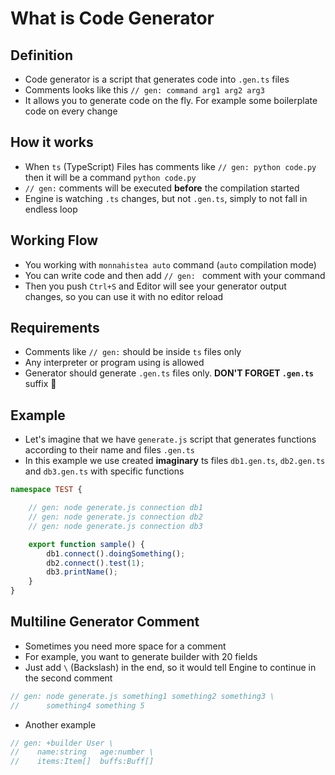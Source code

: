 # What is Code Generator

## Definition
* Code generator is a script that generates code into `.gen.ts` files
* Comments looks like this `// gen: command arg1 arg2 arg3`
* It allows you to generate code on the fly. For example some boilerplate code on every change

## How it works
* When `ts` (TypeScript) Files has comments like `// gen: python code.py` then it will be a command `python code.py`
* `// gen:` comments will be executed __before__ the compilation started
* Engine is watching `.ts` changes, but not `.gen.ts`, simply to not fall in endless loop


## Working Flow
* You working with `monnahistea auto` command (`auto` compilation mode)
* You can write code and then add `// gen: ` comment with your command
* Then you push `Ctrl+S` and Editor will see your generator output changes, so you can use it with no editor reload

## Requirements
* Comments like `// gen:` should be inside `ts` files only
* Any interpreter or program using is allowed
* Generator should generate `.gen.ts` files only. __DON'T FORGET `.gen.ts`__ suffix 🙂

## Example
* Let's imagine that we have `generate.js` script that generates functions according to their name and files `.gen.ts`
* In this example we use created __imaginary__ ts files `db1.gen.ts`, `db2.gen.ts` and `db3.gen.ts` with specific functions
```ts
namespace TEST {

	// gen: node generate.js connection db1
	// gen: node generate.js connection db2
	// gen: node generate.js connection db3

	export function sample() {
		db1.connect().doingSomething();
		db2.connect().test(1);
		db3.printName();
	}
}
```

## Multiline Generator Comment
* Sometimes you need more space for a comment
* For example, you want to generate builder with 20 fields
* Just add ` \ ` (Backslash) in the end, so it would tell Engine to continue in the second comment
```ts
// gen: node generate.js something1 something2 something3 \
//      something4 something 5
```
* Another example
```ts
// gen: +builder User \
//    name:string   age:number \
//    items:Item[]  buffs:Buff[]
```

